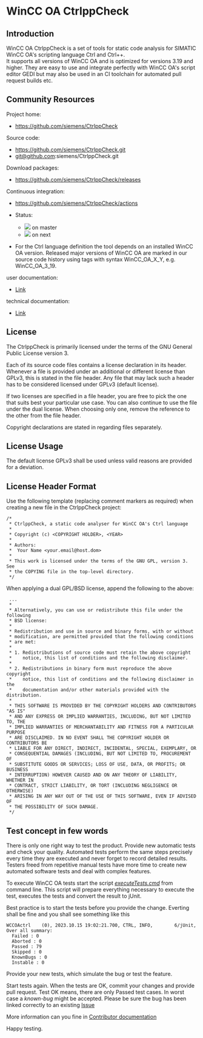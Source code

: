 
WinCC OA CtrlppCheck
=====================

Introduction
------------

WinCC OA CtrlppCheck is a set of tools for static code analysis for SIMATIC WinCC OA's scripting language Ctrl and Ctrl++.  
It supports all versions of WinCC OA and is optimized for versions 3.19 and higher.
They are easy to use and integrate perfectly with WinCC OA's script editor GEDI but may also be used in an CI toolchain for automated pull request builds etc.

Community Resources
-------------------

Project home:

- https://github.com/siemens/CtrlppCheck

Source code:

- https://github.com/siemens/CtrlppCheck.git
- git@github.com:siemens/CtrlppCheck.git

Download packages:

- https://github.com/siemens/CtrlppCheck/releases

Continuous integration:

- https://github.com/siemens/CtrlppCheck/actions

- Status:
  - ![](https://github.com/siemens/CtrlppCheck/actions/workflows/main.yaml/badge.svg?branch=master) on master
  - ![](https://github.com/siemens/CtrlppCheck/actions/workflows/main.yaml/badge.svg?branch=next) on next

- For the Ctrl language definition the tool depends on an installed WinCC OA version. Released major versions of WinCC OA are marked in our source code history using tags with syntax WinCC_OA_X_Y, e.g. WinCC_OA_3_19.

user documentation:

- [Link](docs/user.md)

technical documentation:

- [Link](docs/contributor.md)

License
-------

The CtrlppCheck is primarily licensed under the terms of the GNU
General Public License version 3.

Each of its source code files contains a license declaration in its header.
Whenever a file is provided under an additional or different license than
GPLv3, this is stated in the file header. Any file that may lack such a
header has to be considered licensed under GPLv3 (default license).

If two licenses are specified in a file header, you are free to pick the one
that suits best your particular use case. You can also continue to use the
file under the dual license. When choosing only one, remove the reference to
the other from the file header.

Copyright declarations are stated in regarding files separately.

License Usage
-------------

The default license GPLv3 shall be used unless valid reasons are provided for a
deviation.

License Header Format
---------------------

Use the following template (replacing comment markers as required) when
creating a new file in the CtrlppCheck project:

```
/*
 * CtrlppCheck, a static code analyser for WinCC OA's Ctrl language
 *
 * Copyright (c) <COPYRIGHT HOLDER>, <YEAR>
 *
 * Authors:
 *  Your Name <your.email@host.dom>
 *
 * This work is licensed under the terms of the GNU GPL, version 3.  See
 * the COPYING file in the top-level directory.
 */
```

When applying a dual GPL/BSD license, append the following to the above:

```
 ...
 *
 * Alternatively, you can use or redistribute this file under the following
 * BSD license:
 *
 * Redistribution and use in source and binary forms, with or without
 * modification, are permitted provided that the following conditions
 * are met:
 *
 * 1. Redistributions of source code must retain the above copyright
 *    notice, this list of conditions and the following disclaimer.
 *
 * 2. Redistributions in binary form must reproduce the above copyright
 *    notice, this list of conditions and the following disclaimer in the
 *    documentation and/or other materials provided with the distribution.
 *
 * THIS SOFTWARE IS PROVIDED BY THE COPYRIGHT HOLDERS AND CONTRIBUTORS "AS IS"
 * AND ANY EXPRESS OR IMPLIED WARRANTIES, INCLUDING, BUT NOT LIMITED TO, THE
 * IMPLIED WARRANTIES OF MERCHANTABILITY AND FITNESS FOR A PARTICULAR PURPOSE
 * ARE DISCLAIMED. IN NO EVENT SHALL THE COPYRIGHT HOLDER OR CONTRIBUTORS BE
 * LIABLE FOR ANY DIRECT, INDIRECT, INCIDENTAL, SPECIAL, EXEMPLARY, OR
 * CONSEQUENTIAL DAMAGES (INCLUDING, BUT NOT LIMITED TO, PROCUREMENT OF
 * SUBSTITUTE GOODS OR SERVICES; LOSS OF USE, DATA, OR PROFITS; OR BUSINESS
 * INTERRUPTION) HOWEVER CAUSED AND ON ANY THEORY OF LIABILITY, WHETHER IN
 * CONTRACT, STRICT LIABILITY, OR TORT (INCLUDING NEGLIGENCE OR OTHERWISE)
 * ARISING IN ANY WAY OUT OF THE USE OF THIS SOFTWARE, EVEN IF ADVISED OF
 * THE POSSIBILITY OF SUCH DAMAGE.
 */
```

Test concept in few words
-------------------------

There is only one right way to test the product. Provide new automatic tests and check your quality.
Automated tests perform the same steps precisely every time they are executed and never forget to record detailed results. Testers freed from repetitive manual tests have more time to create new automated software tests and deal with complex features.

To execute WinCC OA tests start the script [*executeTests.cmd*](/devTools/readme.md) from command line.
This script will prepare everything necessary to execute the test, executes the tests and convert the result to jUnit.

Best practice is to start the tests before you provide the change. Everting shall be fine and you shall see something like this
```
WCCOActrl    (0), 2023.10.15 19:02:21.700, CTRL, INFO,        6/jUnit, Over all summary:
  Failed : 0
  Aborted : 0
  Passed : 79
  Skipped : 0
  KnownBugs : 0
  Instable : 0
```

Provide your new tests, which simulate the bug or test the feature.

Start tests again. When the tests are OK, commit your changes and provide pull request.
Test OK means, there are only Passed test cases. In worst case a *known-bug* might be accepted.
Please be sure the bug has been linked correctly to an existing [Issue](https://github.com/siemens/CtrlppCheck/issues)

More information can you fine in [Contributor documentation](docs/contributor.md)

Happy testing.
